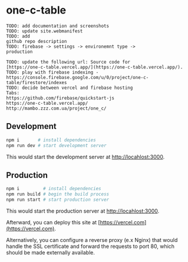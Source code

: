 # one-c-table

```
TODO: add documentation and screenshots
TODO: update site.webmanifest
TODO: add
github repo description
TODO: firebase -> settings -> environemnt type ->
production

TODO: update the following url: Source code for
[https://one-c-table.vercel.app/](https://one-c-table.vercel.app/).
TODO: play with firebase indexing - https://console.firebase.google.com/u/0/project/one-c-table/firestore/indexes
TODO: decide between vercel and firebase hosting
Tabs:
https://github.com/firebase/quickstart-js
https://one-c-table.vercel.app/
http://mambo.zzz.com.ua/project/one_c/
```

## Development

```zsh
npm i       # install dependencies
npm run dev # start development server
```

This would start the development server at
[http://locahlost:3000](http://locahlost:3000).

## Production

```zsh
npm i         # install dependencies
npm run build # begin the build process
npm run start # start production server
```

This would start the production server at
[http://locahlost:3000](http://locahlost:3000).

Afterward, you can deploy this site at [https://vercel.com](https://vercel.com).

Alternatively, you can configure a reverse proxy (e.x Nginx) that would handle
the SSL certificate and forward the requests to port 80, which should be made
externally available.
